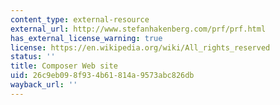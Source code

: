 ```yaml
---
content_type: external-resource
external_url: http://www.stefanhakenberg.com/prf/prf.html
has_external_license_warning: true
license: https://en.wikipedia.org/wiki/All_rights_reserved
status: ''
title: Composer Web site
uid: 26c9eb09-8f93-4b61-814a-9573abc826db
wayback_url: ''
---
```

